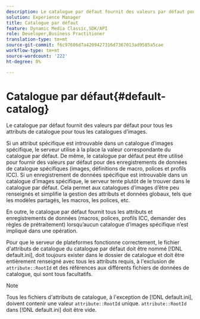 ```yaml
---
description: Le catalogue par défaut fournit des valeurs par défaut pour tous les attributs de catalogue pour tous les catalogues d’images.
solution: Experience Manager
title: Catalogue par défaut
feature: Dynamic Media Classic,SDK/API
role: Developer,Business Practitioner
translation-type: tm+mt
source-git-commit: f6c97606d7a4209427316d7367013ad9585a5cae
workflow-type: tm+mt
source-wordcount: '222'
ht-degree: 0%

---
```



# Catalogue par défaut{#default-catalog}

Le catalogue par défaut fournit des valeurs par défaut pour tous les attributs de catalogue pour tous les catalogues d’images.

Si un attribut spécifique est introuvable dans un catalogue d’images spécifique, le serveur utilise à la place la valeur correspondante du catalogue par défaut. De même, le catalogue par défaut peut être utilisé pour fournir des valeurs par défaut pour des enregistrements de données de catalogue spécifiques (images, définitions de macro, polices et profils ICC). Si un enregistrement de données spécifique est introuvable dans un catalogue d’images spécifique, le serveur tente plutôt de le trouver dans le catalogue par défaut. Cela permet aux catalogues d’images d’être peu renseignés et simplifie la gestion des attributs et données globaux, tels que les modèles partagés, les macros, les polices, etc.

En outre, le catalogue par défaut fournit tous les attributs et enregistrements de données (macros, polices, profils ICC, demander des règles de prétraitement) lorsqu’aucun catalogue d’images spécifique n’est impliqué dans une opération.

Pour que le serveur de plateformes fonctionne correctement, le fichier d&#39;attributs de catalogue du catalogue par défaut doit être nommé [!DNL default.ini], doit toujours exister dans le dossier de catalogue et doit être entièrement renseigné avec tous les attributs requis, à l&#39;exclusion de `attribute::RootId` et des références aux différents fichiers de données de catalogue, qui sont tous facultatifs.

>[!NOTE]
>
>Tous les fichiers d&#39;attributs de catalogue, à l&#39;exception de [!DNL default.ini], doivent contenir une valeur `attribute::RootId` unique. `attribute::RootId` dans  [!DNL default.ini] doit être vide.

